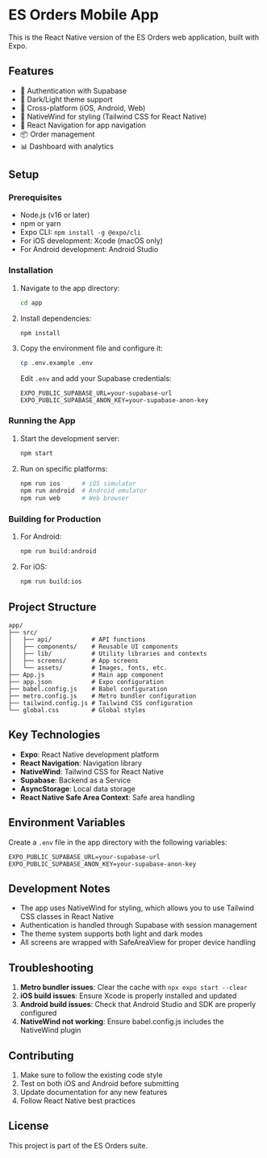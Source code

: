 # ES Orders Mobile App

This is the React Native version of the ES Orders web application, built with Expo.

## Features

-  🔐 Authentication with Supabase
-  🎨 Dark/Light theme support
-  📱 Cross-platform (iOS, Android, Web)
-  🎯 NativeWind for styling (Tailwind CSS for React Native)
-  🧭 React Navigation for app navigation
-  📦 Order management
-  📊 Dashboard with analytics

## Setup

### Prerequisites

-  Node.js (v16 or later)
-  npm or yarn
-  Expo CLI: `npm install -g @expo/cli`
-  For iOS development: Xcode (macOS only)
-  For Android development: Android Studio

### Installation

1. Navigate to the app directory:

   ```bash
   cd app
   ```

2. Install dependencies:

   ```bash
   npm install
   ```

3. Copy the environment file and configure it:

   ```bash
   cp .env.example .env
   ```

   Edit `.env` and add your Supabase credentials:

   ```
   EXPO_PUBLIC_SUPABASE_URL=your-supabase-url
   EXPO_PUBLIC_SUPABASE_ANON_KEY=your-supabase-anon-key
   ```

### Running the App

1. Start the development server:

   ```bash
   npm start
   ```

2. Run on specific platforms:
   ```bash
   npm run ios      # iOS simulator
   npm run android  # Android emulator
   npm run web      # Web browser
   ```

### Building for Production

1. For Android:

   ```bash
   npm run build:android
   ```

2. For iOS:
   ```bash
   npm run build:ios
   ```

## Project Structure

```
app/
├── src/
│   ├── api/           # API functions
│   ├── components/    # Reusable UI components
│   ├── lib/           # Utility libraries and contexts
│   ├── screens/       # App screens
│   └── assets/        # Images, fonts, etc.
├── App.js             # Main app component
├── app.json           # Expo configuration
├── babel.config.js    # Babel configuration
├── metro.config.js    # Metro bundler configuration
├── tailwind.config.js # Tailwind CSS configuration
└── global.css         # Global styles
```

## Key Technologies

-  **Expo**: React Native development platform
-  **React Navigation**: Navigation library
-  **NativeWind**: Tailwind CSS for React Native
-  **Supabase**: Backend as a Service
-  **AsyncStorage**: Local data storage
-  **React Native Safe Area Context**: Safe area handling

## Environment Variables

Create a `.env` file in the app directory with the following variables:

```
EXPO_PUBLIC_SUPABASE_URL=your-supabase-url
EXPO_PUBLIC_SUPABASE_ANON_KEY=your-supabase-anon-key
```

## Development Notes

-  The app uses NativeWind for styling, which allows you to use Tailwind CSS classes in React Native
-  Authentication is handled through Supabase with session management
-  The theme system supports both light and dark modes
-  All screens are wrapped with SafeAreaView for proper device handling

## Troubleshooting

1. **Metro bundler issues**: Clear the cache with `npx expo start --clear`
2. **iOS build issues**: Ensure Xcode is properly installed and updated
3. **Android build issues**: Check that Android Studio and SDK are properly configured
4. **NativeWind not working**: Ensure babel.config.js includes the NativeWind plugin

## Contributing

1. Make sure to follow the existing code style
2. Test on both iOS and Android before submitting
3. Update documentation for any new features
4. Follow React Native best practices

## License

This project is part of the ES Orders suite.

